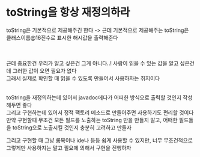 # toString을 항상 재정의하라

toString은 기본적으로 제공해주긴 한다 -> 근데 기본적으로 제공해주는 toString은 <br>
클래스이름@16진수로 표시한 해시값을 출력해준다 <br>
<br><br>

근데 중요한건 우리가 알고 싶은건 그게 아니다..! 사람이 읽을 수 있는 값을 알고 싶은건데 그러한 값이 오면 필요가 없다 <br>
그래서 실제로 확인할 때 읽을 수 있도록 만들어서 사용하자는 취지이다 <br>
<br>

toString을 재정의하는데 있어서 javadoc에다가 어떠한 방식으로 출력할 것인지 작성해두면 좋다 <br>
그리고 구현하는데 있어서 정적 팩토리 메소드로 만들어주면 사용하기도 편리할 것이다 <br>
만약 구현할때 무조건 모든 필드를 노출하는 toString 만을 만들지 말고, 어떠한 필드들을 toString으로 노출시킬 것인지 충분히 고려하고 만들자 <br>

그리고 구현할 때 그냥 롬복이나 ide나 등등 쉽게 사용할 수 있지만, 너무 무조건적으로 그렇게만 사용하지는 말고 필요에 의해서 구현을 진행하자 <br>
<br><br>

<br><br><br><br><br><br><br><br><br><br>